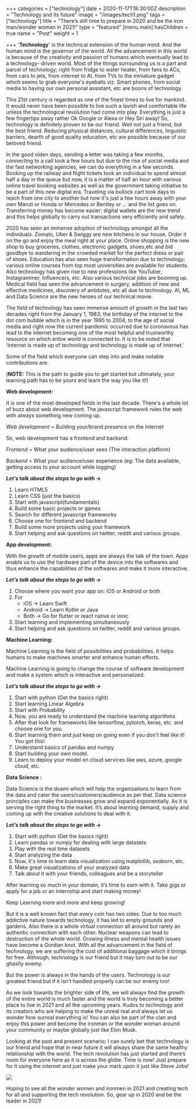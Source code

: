 +++
categories = ["technology"]
date = 2020-11-17T18:30:00Z
description = "Technology and its future"
image = "/images/tech1.png"
tags = ["technology"]
title = "There’s still time to prepare in 2020 and be the iron man/wonder woman in 2021!"
type = "featured"
[menu.main]
hasChildren = true
name = "Post"
weight = 1

+++
'**Technology**' is the technical extension of the human mind. And the human mind is the governor of the world. All the advancement in this world is because of the creativity and passion of humans which eventually lead to a technology- driven world. Most of the things surrounding us is a part and parcel of technology; right from fridge to water heater, from fans to ACs, from cars to jets, from internet to AI, from TVs to the miniature gadget which seems to grab everyone's eyeballs viz. Smart phones, from social media to having our own personal assistant, etc are boons of technology.

This 21st century is regarded as one of the finest times to live for mankind. It would never have been possible to live such a lavish and comfortable life unless the technological revolution had come into play. Everything is just a few fingertips away rather Ok Google or Alexa or Hey Siri away! So, technology is definitely proven to be our friend. Well not just a friend, but the best friend. Reducing physical distances, cultural differences, linguistic barriers, dearth of good quality education, etc are possible because of our beloved friend.

In the good olden days, sending a letter was taking a few months, connecting to a call took a few hours but due to the rise of social media and the fast networking agencies, we can do everything in a few seconds. Booking up the railway and flight tickets took an individual to spend almost half a day in the queue but now, it is a matter of half an hour with various online travel booking websites as well as the government taking initiative to be a part of this new digital era. Traveling via bullock cart took days to reach from one city to another but now it's just a few hours away with your own Maruti or Honda or Mercedes or Bentley or … and the list goes on. Transferring money has become easier; digital wallets are the new trend and this helps globally to carry out transactions very efficiently and safely.

2020 has seen an immense adoption of technology amongst all the individuals. Zomato, Uber & Swiggy are new kitchens in our house. Order it on the go and enjoy the meal right at your place. Online shopping is the new shop to buy groceries, clothes, electronic gadgets, shoes,etc and bid goodbye to wandering in the crowded market for the perfect dress or pair of shoes. Education has also seen huge transformation due to technology; various online courses from top most universities are available for students. Also technology has given rise to new professions like YouTuber, Instagrammer, Influencers, etc. Also various technical jobs are booming up. Medical field has seen the advancement in surgery, addition of new and effective medicines, discovery of antidotes, etc all due to technology. AI, ML and Data Science are the new heroes of our technical movie.

The field of technology has seen immense amount of growth in the last two decades right from the January 1, 1983; the birthday of the internet to the dot com bubble which is in the year 1995 to 2004, to the age of social media and right now the current pandemic occurred due to coronavirus has lead to the internet becoming one of the most helpful and trustworthy resource on which entire world is connected to. It is to be noted that ‘Internet is made up of technology and technology is made up of internet.’

Some of the field which everyone can step into and make notable contributions are:

(**NOTE:** This is the path to guide you to get started but ultimately, your learning path has to be yours and learn the way you like it!)

**Web development:**

It is one of the most developed fields in the last decade. There's a whole lot of buzz about web development. The javascript framework rules the web with always something new coming up.

_Web development_ = Building your/brand presence on the internet

So, web development has a frontend and backend.

_Frontend_ = What your audience/user sees (The interaction platform)

_Backend_ = What your audience/user experience (eg: The data available, getting access to your account while logging)

**_Let’s talk about the steps to go with →_**

1. Learn HTML5
2. Learn CSS (just the basics)
3. Start with javascript(fundamentals)
4. Build some basic projects or games
5. Search for different javascript frameworks
6. Choose one for frontend and backend
7. Build some more projects using your framework
8. Start helping and ask questions on twitter, reddit and various groups.

**App development:**

With the growth of mobile users, apps are always the talk of the town. Apps enable us to use the hardware part of the device into the softwares and thus enhance the capabilities of the softwares and make it more interactive.

**_Let’s talk about the steps to go with →_**

1. Choose where you want your app on: iOS or Android or both
2. For
   * iOS → Learn Swift
   * Android → Learn Kotlin or Java
   * Both → Go for flutter or react native or ionic
3. Start learning and implementing simultaneously
4. Start helping and ask questions on twitter, reddit and various groups.

**Machine Learning:**

Machine Learning is the field of possibilities and probabilities. It helps humans to make machines smarter and enhance human efforts.

Machine Learning is going to change the course of software development and make a system which is interactive and personalized.

**_Let’s talk about the steps to go with →_**

1. Start with python (Get the basics right)
2. Start learning Linear Algebra
3. Start with Probability
4. Now, you are ready to understand the machine learning algorithms
5. After that look for frameworks like tensorflow, pytorch, keras, etc. and choose one for you.
6. Start learning them and just keep on going even if you don't feel like it! You got this!
7. Understand basics of pandas and numpy
8. Start building your own model.
9. Learn to deploy your model on cloud services like aws, azure, google cloud, etc.

**Data Science :**

Data Science is the doami which will help the organizations to learn from the data and cater the users/customers/audience as per that. Data science principles can make the businesses grow and expand exponentially. As it is serving the right thing to the market. It’s about learning demand, supply and coming up with the creative solutions to deal with it.

**_Let’s talk about the steps to go with →_**

1. Start with python (Get the basics right)
2. Learn pandas or numpy for dealing with large datasets
3. Play with the real time datasets
4. Start analyzing the data
5. Now, it's time to learn data visualization using matplotlib, seaborn, etc.
6. Make great visualizations of your analyzed data
7. Talk about it with your friends, colleagues and be a storyteller

After learning so much in your domain, it’s time to earn with it. Take gigs or apply for a job or an internship and start making money!

Keep Learning more and more and keep growing!

But it is a well known fact that every coin has two sides. Due to too much addictive nature towards technology, it has led to empty grounds and gardens. Also there is a whole virtual connection all around but rarely an authentic connection with each other. Nuclear weapons can lead to destruction of the whole world. Growing illness and mental health issues have become a Gordian knot. With all the advancement in the field of technology, we are suffering the cost of additional baggage which it brings for free. Although, technology is our friend but it may turn out to be our ghastly enemy.

But the power is always in the hands of the users. Technology is our greatest friend but if it isn't handled properly can be our enemy too!

As we look towards the brighter side of life, we will always find the growth of the entire world is much faster and the world is truly becoming a better place to live in 2021 and all the upcoming years. Kudos to technology and its creators who are helping to make the unreal real and always let us wonder how surreal everything is! You can also be part of the clan and enjoy this power and become the ironman or the wonder woman around your community or maybe globally just like Elon Musk.

Looking at the past and present scenario; I can surely bet that technology is our friend and hope that in near future it will always share the same healthy relationship with the world. The tech revolution has just started and there’s room for everyone here as it is across the globe. Time is now! Just prepare for it using the internet and just make your mark upon it just like Steve Jobs!

![](/images/cwdpxmu069821.jpg)

Hoping to see all the wonder women and ironmen in 2021 and creating tech for all and supporting the tech revolution. So, gear up in 2020 and be the leader in 2021!